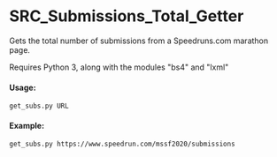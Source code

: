# SRC_Submissions_Total_Getter
Gets the total number of submissions from a Speedruns.com marathon page.

Requires Python 3, along with the modules "bs4" and "lxml"

#### Usage:

	get_subs.py URL


#### Example:

	get_subs.py https://www.speedrun.com/mssf2020/submissions
